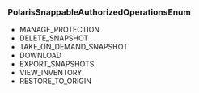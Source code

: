 ### PolarisSnappableAuthorizedOperationsEnum
- MANAGE_PROTECTION
- DELETE_SNAPSHOT
- TAKE_ON_DEMAND_SNAPSHOT
- DOWNLOAD
- EXPORT_SNAPSHOTS
- VIEW_INVENTORY
- RESTORE_TO_ORIGIN
